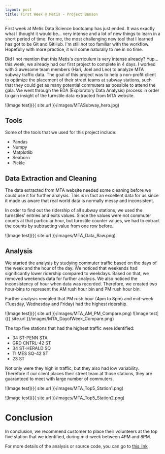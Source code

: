 ```yaml
---
layout: post
title: First Week @ Metis - Project Benson
---
```


First week at Metis Data Science bootcamp has just ended. It was exactly what I thought it would be... very intense and a lot of new things to learn in a short period of time. For me, the most challenging new tool that I learned has got to be Git and GitHub. I'm still not too familiar with the workflow. Hopefully with more practice, it will come naturally to me in no time.

Did I not mention that this Metis's curriculum is very intense already? Yup... this week, we already had our first project to complete in 4 days. I worked with 3 awesome team members (Hari, Joel and Leo) to analyze MTA subway traffic data. The goal of this project was to help a non-profit client to optimize the placement of their street teams at subway stations, such that they could get as many potential commuters as possible to attend the gala. We went through the EDA (Exploratory Data Analysis) process in order to gain insight of the turnstile data extracted from MTA website.

![Image test]({{ site.url }}/images/MTASubway_hero.jpg)

## Tools

Some of the tools that we used for this project include:
* Pandas
* Numpy
* Matplotlib
* Seaborn
* Pickle 

## Data Extraction and Cleaning

The data extracted from MTA website needed some cleaning before we could use it for further analysis. This is in fact an excellent data for us since it made us aware that real world data is normally messy and inconsistent. 

In order to find out the ridership of all subway stations, we used the turnstiles' entries and exits values. Since the values were not commuter counts at that particular hour, but turnstile counter values, we had to extract the counts by subtracting value from one row before.

![Image test]({{ site.url }}/images/MTA_Data_Raw.png)

## Analysis

We started the analysis by studying commuter traffic based on the days of the week and the hour of the day. We noticed that weekends had significantly lower ridership compared to weekdays. Based on that, we removed weekends data for further analysis. We also noticed the inconsistency of hour when data was recorded. Therefore, we created two hour-bins to represent the AM rush hour bin and PM rush hour bin. 

Further analysis revealed that PM rush hour (4pm to 8pm) and mid-week (Tuesday, Wednesday and Friday) had the highest ridership. 

![Image test]({{ site.url }}/images/MTA_AM_PM_Compare.png)
![Image test]({{ site.url }}/images/MTA_DayofWeek_Compare.png)

The top five stations that had the highest traffic were identified:
* 34 ST-PENN STA
* GRD CNTRL-42 ST
* 34 ST-HERALD SQ
* TIIMES SQ-42 ST
* 23 ST

Not only were they high in traffic, but they also had low variability. Therefore if our client places their street team at those stations, they are guaranteed to meet with large number of commuters. 

![Image test]({{ site.url }}/images/MTA_Top5_Station1.png)

![Image test]({{ site.url }}/images/MTA_Top5_Station2.png)

# Conclusion

In conclusion, we recommend customer to place their volunteers at the top five station that we identified, during mid-week between 4PM and 8PM.

For more details of the analysis or source code, you can go to [this link](https://github.com/jporcaro1771/Gala_Project/blob/master/Project%20Benson.ipynb)

